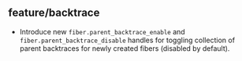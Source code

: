 ## feature/backtrace

* Introduce new `fiber.parent_backtrace_enable` and 
  `fiber.parent_backtrace_disable` handles for toggling collection of parent
  backtraces for newly created fibers (disabled by default).
